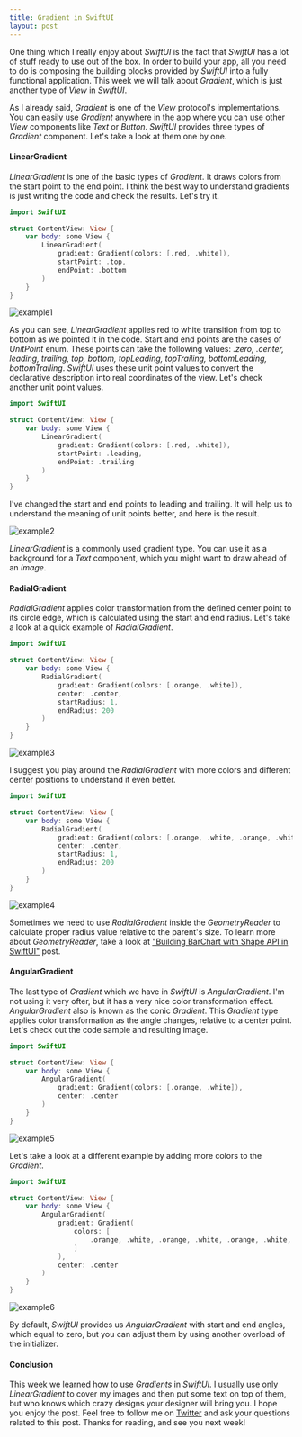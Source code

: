 ```yaml
---
title: Gradient in SwiftUI
layout: post
---
```


One thing which I really enjoy about *SwiftUI* is the fact that *SwiftUI* has a lot of stuff ready to use out of the box. In order to build your app, all you need to do is composing the building blocks provided by *SwiftUI* into a fully functional application. This week we will talk about *Gradient*, which is just another type of *View* in *SwiftUI*.

As I already said, *Gradient* is one of the *View* protocol's implementations. You can easily use *Gradient* anywhere in the app where you can use other *View* components like *Text* or *Button*. *SwiftUI* provides three types of *Gradient* component. Let's take a look at them one by one.

#### LinearGradient
*LinearGradient* is one of the basic types of *Gradient*. It draws colors from the start point to the end point. I think the best way to understand gradients is just writing the code and check the results. Let's try it.

```swift
import SwiftUI

struct ContentView: View {
    var body: some View {
        LinearGradient(
            gradient: Gradient(colors: [.red, .white]),
            startPoint: .top,
            endPoint: .bottom
        )
    }
}
```

![example1](/public/l1.png)

As you can see, *LinearGradient* applies red to white transition from top to bottom as we pointed it in the code. Start and end points are the cases of *UnitPoint* enum. These points can take the following values: *.zero, .center, leading, trailing, top, bottom, topLeading, topTrailing, bottomLeading, bottomTrailing*. *SwiftUI* uses these unit point values to convert the declarative description into real coordinates of the view. Let's check another unit point values.

```swift
import SwiftUI

struct ContentView: View {
    var body: some View {
        LinearGradient(
            gradient: Gradient(colors: [.red, .white]),
            startPoint: .leading,
            endPoint: .trailing
        )
    }
}
```

I've changed the start and end points to leading and trailing. It will help us to understand the meaning of unit points better, and here is the result.

![example2](/public/l2.png)

*LinearGradient* is a commonly used gradient type. You can use it as a background for a *Text* component, which you might want to draw ahead of an *Image*.

#### RadialGradient
*RadialGradient* applies color transformation from the defined center point to its circle edge, which is calculated using the start and end radius. Let's take a look at a quick example of *RadialGradient*.

```swift
import SwiftUI

struct ContentView: View {
    var body: some View {
        RadialGradient(
            gradient: Gradient(colors: [.orange, .white]),
            center: .center,
            startRadius: 1,
            endRadius: 200
        )
    }
}
```

![example3](/public/r1.png)

I suggest you play around the *RadialGradient* with more colors and different center positions to understand it even better.

```swift
import SwiftUI

struct ContentView: View {
    var body: some View {
        RadialGradient(
            gradient: Gradient(colors: [.orange, .white, .orange, .white]),
            center: .center,
            startRadius: 1,
            endRadius: 200
        )
    }
}
```

![example4](/public/r2.png)

Sometimes we need to use *RadialGradient* inside the *GeometryReader* to calculate proper radius value relative to the parent's size. To learn more about *GeometryReader*, take a look at ["Building BarChart with Shape API in SwiftUI"](/2019/08/14/building-barchart-with-shape-api-in-swiftui/) post.

#### AngularGradient
The last type of *Gradient* which we have in *SwiftUI* is *AngularGradient*. I'm not using it very ofter, but it has a very nice color transformation effect. *AngularGradient* also is known as the conic *Gradient*. This *Gradient* type applies color transformation as the angle changes, relative to a center point. Let's check out the code sample and resulting image.

```swift
import SwiftUI

struct ContentView: View {
    var body: some View {
        AngularGradient(
            gradient: Gradient(colors: [.orange, .white]),
            center: .center
        )
    }
}
```

![example5](/public/a1.png)

Let's take a look at a different example by adding more colors to the *Gradient*.

```swift
import SwiftUI

struct ContentView: View {
    var body: some View {
        AngularGradient(
            gradient: Gradient(
                colors: [
                    .orange, .white, .orange, .white, .orange, .white, .orange, .white, .orange
                ]
            ),
            center: .center
        )
    }
}
```

![example6](/public/a2.png)

By default, *SwiftUI* provides us *AngularGradient* with start and end angles, which equal to zero, but you can adjust them by using another overload of the initializer.

#### Conclusion
This week we learned how to use *Gradients* in *SwiftUI*. I usually use only *LinearGradient* to cover my images and then put some text on top of them, but who knows which crazy designs your designer will bring you. I hope you enjoy the post. Feel free to follow me on [Twitter](https://twitter.com/mecid) and ask your questions related to this post. Thanks for reading, and see you next week! 
